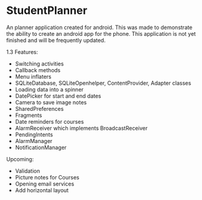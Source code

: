 # StudentPlanner
An planner application created for android.
This was made to demonstrate the ability to create an android app for the phone.
This application is not yet finished and will be frequently updated.

1.3 Features:
- Switching activities
- Callback methods
- Menu inflaters
- SQLiteDatabase, SQLiteOpenhelper, ContentProvider, Adapter classes
- Loading data into a spinner
- DatePicker for start and end dates
- Camera to save image notes
- SharedPreferences
- Fragments
- Date reminders for courses
- AlarmReceiver which implements BroadcastReceiver
- PendingIntents
- AlarmManager
- NotificationManager

Upcoming:
- Validation
- Picture notes for Courses
- Opening email services
- Add horizontal layout